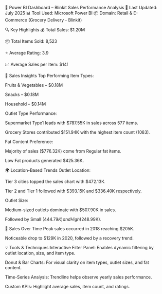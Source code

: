 🚀 Power BI Dashboard – Blinkit Sales Performance Analysis 
📅 Last Updated: July 2025 
📊 Tool Used: Microsoft Power BI
📦 Domain: Retail & E-Commerce (Grocery Delivery - Blinkit)

🔍 Key Highlights
💰 Total Sales: $1.20M

📦 Total Items Sold: 8,523

⭐ Average Rating: 3.9

📈 Average Sales per Item: $141

🛒 Sales Insights
Top Performing Item Types:

Fruits & Vegetables – $0.18M

Snacks – $0.18M

Household – $0.14M

Outlet Type Performance:

Supermarket Type1 leads with $787.55K in sales across 577 items.

Grocery Stores contributed $151.94K with the highest item count (1083).

Fat Content Preference:

Majority of sales ($776.32K) come from Regular fat items.

Low Fat products generated $425.36K.

🌍 Location-Based Trends
Outlet Location:

Tier 3 cities topped the sales chart with $472.13K.

Tier 2 and Tier 1 followed with $393.15K and $336.40K respectively.

Outlet Size:

Medium-sized outlets dominate with $507.90K in sales.

Followed by Small ($444.79K) and High ($248.99K).

📅 Sales Over Time
Peak sales occurred in 2018 reaching $205K.

Noticeable drop to $129K in 2020, followed by a recovery trend.

💡 Tools & Techniques
Interactive Filter Panel: Enables dynamic filtering by outlet location, size, and item type.

Donut & Bar Charts: For visual clarity on item types, outlet sizes, and fat content.

Time-Series Analysis: Trendline helps observe yearly sales performance.

Custom KPIs: Highlight average sales, item count, and ratings.
